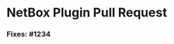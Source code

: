<!--
#########################################################################

Thank you for sharing your work and for opening a PR for the NetBox plugin.

(!) IMPORTANT (!):
Before you proceed, please ensure that your PR is targeted at the `dev` branch!

Kindly review the following comments carefully and provide information
pertaining to each relevant section.

#########################################################################
-->
# NetBox Plugin Pull Request


<!--
    Thank you for your interest in contributing to the NetBox plugin! Please note that
    our contribution policy requires that a feature request or bug report be
    approved and assigned prior to opening a pull request. This helps avoid
    wasting time and effort on a proposed change that we might not be able to
    accept.

    Please specify your assigned issue number on the line below.
-->
### Fixes: #1234
